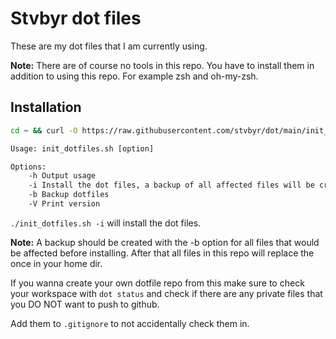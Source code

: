 # Stvbyr dot files

These are my dot files that I am currently using.

**Note:** There are of course no tools in this repo. You have to install them in
addition to using this repo. For example zsh and oh-my-zsh.

## Installation

```sh
cd ~ && curl -O https://raw.githubusercontent.com/stvbyr/dot/main/init_dotfiles.sh && chmod +x ./init_dotfiles.sh
```

```txt
Usage: init_dotfiles.sh [option]

Options:
    -h Output usage
    -i Install the dot files, a backup of all affected files will be created
    -b Backup dotfiles
    -V Print version
```

`./init_dotfiles.sh -i` will install the dot files.

**Note:** A backup should be created with the -b option for all files that would be affected before installing. After that
all files in this repo will replace the once in your home dir.

If you wanna create your own dotfile repo from this make sure to check your
workspace with `dot status` and check if there are any private files that you DO
NOT want to push to github.

Add them to `.gitignore` to not accidentally check them in.
